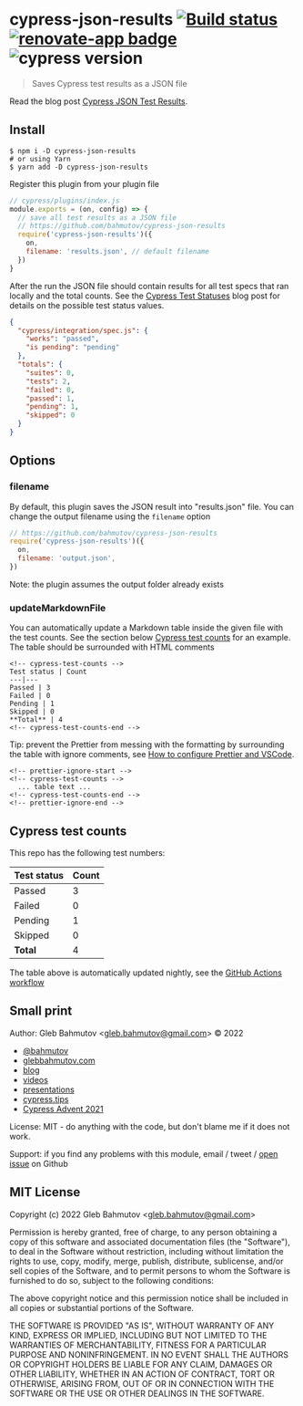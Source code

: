 # cypress-json-results [![Build status][ci image]][ci url] [![renovate-app badge][renovate-badge]][renovate-app] ![cypress version](https://img.shields.io/badge/cypress-9.2.0-brightgreen)

> Saves Cypress test results as a JSON file

Read the blog post [Cypress JSON Test Results](https://glebbahmutov.com/blog/json-test-results/).

## Install

```shell
$ npm i -D cypress-json-results
# or using Yarn
$ yarn add -D cypress-json-results
```

Register this plugin from your plugin file

```js
// cypress/plugins/index.js
module.exports = (on, config) => {
  // save all test results as a JSON file
  // https://github.com/bahmutov/cypress-json-results
  require('cypress-json-results')({
    on,
    filename: 'results.json', // default filename
  })
}
```

After the run the JSON file should contain results for all test specs that ran locally and the total counts. See the [Cypress Test Statuses](https://glebbahmutov.com/blog/cypress-test-statuses/) blog post for details on the possible test status values.

```json
{
  "cypress/integration/spec.js": {
    "works": "passed",
    "is pending": "pending"
  },
  "totals": {
    "suites": 0,
    "tests": 2,
    "failed": 0,
    "passed": 1,
    "pending": 1,
    "skipped": 0
  }
}
```

## Options

### filename

By default, this plugin saves the JSON result into "results.json" file. You can change the output filename using the `filename` option

```js
// https://github.com/bahmutov/cypress-json-results
require('cypress-json-results')({
  on,
  filename: 'output.json',
})
```

Note: the plugin assumes the output folder already exists

### updateMarkdownFile

You can automatically update a Markdown table inside the given file with the test counts. See the section below [Cypress test counts](#cypress-test-counts) for an example. The table should be surrounded with HTML comments

```
<!-- cypress-test-counts -->
Test status | Count
---|---
Passed | 3
Failed | 0
Pending | 1
Skipped | 0
**Total** | 4
<!-- cypress-test-counts-end -->
```

Tip: prevent the Prettier from messing with the formatting by surrounding the table with ignore comments, see [How to configure Prettier and VSCode](https://glebbahmutov.com/blog/configure-prettier-in-vscode/).

```
<!-- prettier-ignore-start -->
<!-- cypress-test-counts -->
  ... table text ...
<!-- cypress-test-counts-end -->
<!-- prettier-ignore-end -->
```

## Cypress test counts

This repo has the following test numbers:

<!-- prettier-ignore-start -->
<!-- cypress-test-counts -->
Test status | Count
---|---
Passed | 3
Failed | 0
Pending | 1
Skipped | 0
**Total** | 4
<!-- cypress-test-counts-end -->
<!-- prettier-ignore-end -->

The table above is automatically updated nightly, see the [GitHub Actions workflow](./.github/workflows/test-counts.yml)

## Small print

Author: Gleb Bahmutov &lt;gleb.bahmutov@gmail.com&gt; &copy; 2022

- [@bahmutov](https://twitter.com/bahmutov)
- [glebbahmutov.com](https://glebbahmutov.com)
- [blog](https://glebbahmutov.com/blog)
- [videos](https://www.youtube.com/glebbahmutov)
- [presentations](https://slides.com/bahmutov)
- [cypress.tips](https://cypress.tips)
- [Cypress Advent 2021](https://cypresstips.substack.com/)

License: MIT - do anything with the code, but don't blame me if it does not work.

Support: if you find any problems with this module, email / tweet /
[open issue](https://github.com/bahmutov/cypress-json-results/issues) on Github

## MIT License

Copyright (c) 2022 Gleb Bahmutov &lt;gleb.bahmutov@gmail.com&gt;

Permission is hereby granted, free of charge, to any person
obtaining a copy of this software and associated documentation
files (the "Software"), to deal in the Software without
restriction, including without limitation the rights to use,
copy, modify, merge, publish, distribute, sublicense, and/or sell
copies of the Software, and to permit persons to whom the
Software is furnished to do so, subject to the following
conditions:

The above copyright notice and this permission notice shall be
included in all copies or substantial portions of the Software.

THE SOFTWARE IS PROVIDED "AS IS", WITHOUT WARRANTY OF ANY KIND,
EXPRESS OR IMPLIED, INCLUDING BUT NOT LIMITED TO THE WARRANTIES
OF MERCHANTABILITY, FITNESS FOR A PARTICULAR PURPOSE AND
NONINFRINGEMENT. IN NO EVENT SHALL THE AUTHORS OR COPYRIGHT
HOLDERS BE LIABLE FOR ANY CLAIM, DAMAGES OR OTHER LIABILITY,
WHETHER IN AN ACTION OF CONTRACT, TORT OR OTHERWISE, ARISING
FROM, OUT OF OR IN CONNECTION WITH THE SOFTWARE OR THE USE OR
OTHER DEALINGS IN THE SOFTWARE.

[ci image]: https://github.com/bahmutov/cypress-json-results/workflows/ci/badge.svg?branch=main
[ci url]: https://github.com/bahmutov/cypress-json-results/actions
[renovate-badge]: https://img.shields.io/badge/renovate-app-blue.svg
[renovate-app]: https://renovateapp.com/
